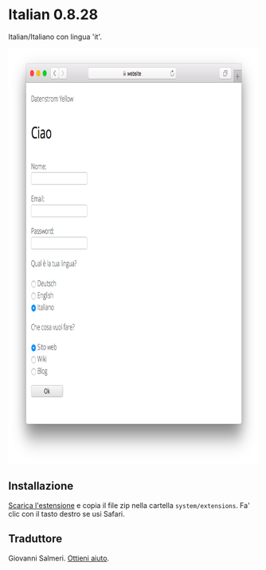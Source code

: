 # Italian 0.8.28

Italian/Italiano con lingua 'it'.

<p align="center"><img src="italian-screenshot.png?raw=true" width="795" height="836" alt="Screenshot"></p>

## Installazione

[Scarica l'estensione](https://github.com/datenstrom/yellow-extensions/raw/master/zip/italian.zip) e copia il file zip nella cartella `system/extensions`. Fa' clic con il tasto destro se usi Safari.

## Traduttore

Giovanni Salmeri. [Ottieni aiuto](https://datenstrom.se/yellow/help/).
